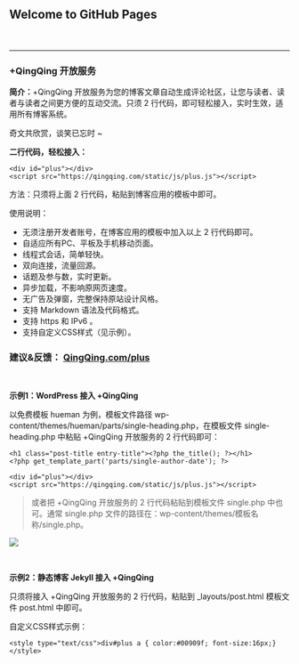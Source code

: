 ## Welcome to GitHub Pages

<div id="plus" style="padding: 10px 10px; text-align:right;"></div>
<script src="https://qingqing.com/static/js/plus.js"></script>

  
***

### +QingQing 开放服务


**简介：**+QingQing 开放服务为您的博客文章自动生成评论社区，让您与读者、读者与读者之间更方便的互动交流。只须 2 行代码，即可轻松接入，实时生效，适用所有博客系统。

奇文共欣赏，谈笑已忘时 ~


**二行代码，轻松接入：**

    <div id="plus"></div>
    <script src="https://qingqing.com/static/js/plus.js"></script>


方法：只须将上面 2 行代码，粘贴到博客应用的模板中即可。


使用说明：

* 无须注册开发者账号，在博客应用的模板中加入以上 2 行代码即可。
* 自适应所有PC、平板及手机移动页面。
* 线程式会话，简单轻快。
* 双向连接，流量回源。
* 话题及参与数，实时更新。
* 异步加载，不影响原网页速度。
* 无广告及弹窗，完整保持原站设计风格。
* 支持 Markdown 语法及代码格式。
* 支持 https 和 IPv6 。
* 支持自定义CSS样式（见示例）。


### 建议&反馈： [QingQing.com/plus](https://qingqing.com/post/1021205/time#next)

<br/>

**示例1：WordPress 接入 +QingQing**

以免费模板 hueman 为例，模板文件路径 wp-content/themes/hueman/parts/single-heading.php，在模板文件 single-heading.php 中粘贴 +QingQing 开放服务的 2 行代码即可：

    <h1 class="post-title entry-title"><?php the_title(); ?></h1>  
    <?php get_template_part('parts/single-author-date'); ?>

    <div id="plus"></div>
    <script src="https://qingqing.com/static/js/plus.js"></script>

> 或者把 +QingQing 开放服务的 2 行代码粘贴到模板文件 single.php 中也可。通常 single.php 文件的路径在：wp-content/themes/模板名称/single.php。

![](https://qingqing.com/static/wordpress.png)

<br/>

**示例2：静态博客 Jekyll  接入 +QingQing**

只须将接入 +QingQing 开放服务的 2 行代码，粘贴到 _layouts/post.html 模板文件 post.html 中即可。


自定义CSS样式示例：

```<style type="text/css">div#plus a { color:#00909f; font-size:16px;}</style>```


<br/>
